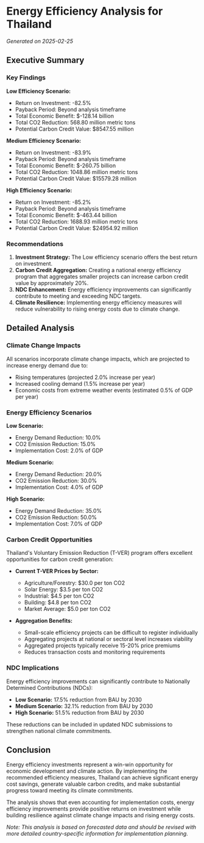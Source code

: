 # Energy Efficiency Analysis for Thailand

*Generated on 2025-02-25*

## Executive Summary

### Key Findings

**Low Efficiency Scenario:**

- Return on Investment: -82.5%
- Payback Period: Beyond analysis timeframe
- Total Economic Benefit: $-128.14 billion
- Total CO2 Reduction: 568.80 million metric tons
- Potential Carbon Credit Value: $8547.55 million

**Medium Efficiency Scenario:**

- Return on Investment: -83.9%
- Payback Period: Beyond analysis timeframe
- Total Economic Benefit: $-260.75 billion
- Total CO2 Reduction: 1048.86 million metric tons
- Potential Carbon Credit Value: $15579.28 million

**High Efficiency Scenario:**

- Return on Investment: -85.2%
- Payback Period: Beyond analysis timeframe
- Total Economic Benefit: $-463.44 billion
- Total CO2 Reduction: 1688.93 million metric tons
- Potential Carbon Credit Value: $24954.92 million

### Recommendations

1. **Investment Strategy:** The Low efficiency scenario offers the best return on investment.
2. **Carbon Credit Aggregation:** Creating a national energy efficiency program that aggregates smaller projects can increase carbon credit value by approximately 20%.
3. **NDC Enhancement:** Energy efficiency improvements can significantly contribute to meeting and exceeding NDC targets.
4. **Climate Resilience:** Implementing energy efficiency measures will reduce vulnerability to rising energy costs due to climate change.

## Detailed Analysis

### Climate Change Impacts

All scenarios incorporate climate change impacts, which are projected to increase energy demand due to:

- Rising temperatures (projected 2.0% increase per year)
- Increased cooling demand (1.5% increase per year)
- Economic costs from extreme weather events (estimated 0.5% of GDP per year)

### Energy Efficiency Scenarios

**Low Scenario:**

- Energy Demand Reduction: 10.0%
- CO2 Emission Reduction: 15.0%
- Implementation Cost: 2.0% of GDP

**Medium Scenario:**

- Energy Demand Reduction: 20.0%
- CO2 Emission Reduction: 30.0%
- Implementation Cost: 4.0% of GDP

**High Scenario:**

- Energy Demand Reduction: 35.0%
- CO2 Emission Reduction: 50.0%
- Implementation Cost: 7.0% of GDP

### Carbon Credit Opportunities

Thailand's Voluntary Emission Reduction (T-VER) program offers excellent opportunities for carbon credit generation:

- **Current T-VER Prices by Sector:**
  - Agriculture/Forestry: $30.0 per ton CO2
  - Solar Energy: $3.5 per ton CO2
  - Industrial: $4.5 per ton CO2
  - Building: $4.8 per ton CO2
  - Market Average: $5.0 per ton CO2

- **Aggregation Benefits:**
  - Small-scale efficiency projects can be difficult to register individually
  - Aggregating projects at national or sectoral level increases viability
  - Aggregated projects typically receive 15-20% price premiums
  - Reduces transaction costs and monitoring requirements

### NDC Implications

Energy efficiency improvements can significantly contribute to Nationally Determined Contributions (NDCs):

- **Low Scenario:** 17.5% reduction from BAU by 2030
- **Medium Scenario:** 32.1% reduction from BAU by 2030
- **High Scenario:** 51.5% reduction from BAU by 2030

These reductions can be included in updated NDC submissions to strengthen national climate commitments.

## Conclusion

Energy efficiency investments represent a win-win opportunity for economic development and climate action. By implementing the recommended efficiency measures, Thailand can achieve significant energy cost savings, generate valuable carbon credits, and make substantial progress toward meeting its climate commitments.

The analysis shows that even accounting for implementation costs, energy efficiency improvements provide positive returns on investment while building resilience against climate change impacts and rising energy costs.

*Note: This analysis is based on forecasted data and should be revised with more detailed country-specific information for implementation planning.*
